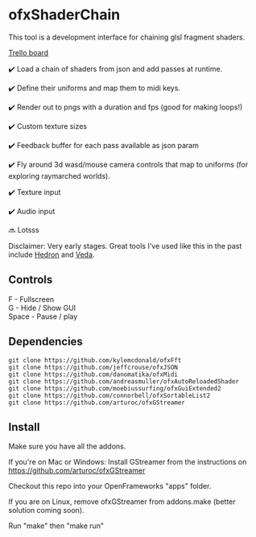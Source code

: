 # ofxShaderChain

This tool is a development interface for chaining glsl fragment shaders.

[Trello board](https://trello.com/b/EPuGtf6P/ofxshaderchain)

✔️  Load a chain of shaders from json and add passes at runtime.

✔️  Define their uniforms and map them to midi keys.

✔️  Render out to pngs with a duration and fps (good for making loops!)

✔️  Custom texture sizes

✔️  Feedback buffer for each pass available as json param

✔️  Fly around 3d wasd/mouse camera controls that map to uniforms (for exploring raymarched worlds).

✔️  Texture input

✔️  Audio input

🔜 Lotsss

Disclaimer: Very early stages. Great tools I've used like this in the past include [Hedron](https://github.com/nudibranchrecords/hedron) and [Veda](https://atom.io/packages/veda).

## Controls

F - Fullscreen  
G - Hide / Show GUI  
Space - Pause / play  

## Dependencies

```
git clone https://github.com/kylemcdonald/ofxFft
git clone https://github.com/jeffcrouse/ofxJSON
git clone https://github.com/danomatika/ofxMidi
git clone https://github.com/andreasmuller/ofxAutoReloadedShader
git clone https://github.com/moebiussurfing/ofxGuiExtended2
git clone https://github.com/connorbell/ofxSortableList2
git clone https://github.com/arturoc/ofxGStreamer
```

## Install

Make sure you have all the addons.

If you're on Mac or Windows: Install GStreamer from the instructions on https://github.com/arturoc/ofxGStreamer

Checkout this repo into your OpenFrameworks "apps" folder.

If you are on Linux, remove ofxGStreamer from addons.make (better solution coming soon).

Run "make" then "make run"
